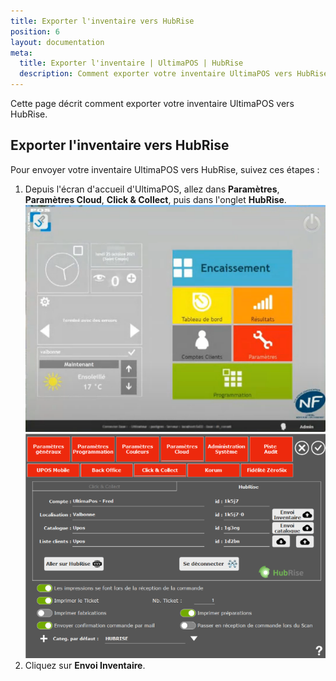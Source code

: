 ```yaml
---
title: Exporter l'inventaire vers HubRise
position: 6
layout: documentation
meta:
  title: Exporter l'inventaire | UltimaPOS | HubRise
  description: Comment exporter votre inventaire UltimaPOS vers HubRise.
---
```


Cette page décrit comment exporter votre inventaire UltimaPOS vers HubRise.

## Exporter l'inventaire vers HubRise

Pour envoyer votre inventaire UltimaPOS vers HubRise, suivez ces étapes :

1. Depuis l'écran d'accueil d'UltimaPOS, allez dans **Paramètres**, **Paramètres Cloud**, **Click & Collect**, puis dans l'onglet **HubRise**.
   ![Exporter l'inventaire - Accueil UltimaPOS](../images/001-fr-ultimapos-accueil.png)
   ![Exporter l'inventaire - Envoi Inventaire](../images/003-fr-ultimapos-hubrise-connecte.png)
2. Cliquez sur **Envoi Inventaire**.